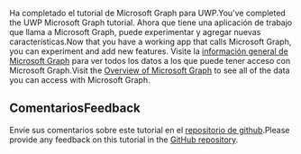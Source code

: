 <!-- markdownlint-disable MD002 MD041 -->

<span data-ttu-id="7cc2f-101">Ha completado el tutorial de Microsoft Graph para UWP.</span><span class="sxs-lookup"><span data-stu-id="7cc2f-101">You've completed the UWP Microsoft Graph tutorial.</span></span> <span data-ttu-id="7cc2f-102">Ahora que tiene una aplicación de trabajo que llama a Microsoft Graph, puede experimentar y agregar nuevas características.</span><span class="sxs-lookup"><span data-stu-id="7cc2f-102">Now that you have a working app that calls Microsoft Graph, you can experiment and add new features.</span></span> <span data-ttu-id="7cc2f-103">Visite la [información general de Microsoft Graph](/graph/overview) para ver todos los datos a los que puede tener acceso con Microsoft Graph.</span><span class="sxs-lookup"><span data-stu-id="7cc2f-103">Visit the [Overview of Microsoft Graph](/graph/overview) to see all of the data you can access with Microsoft Graph.</span></span>

## <a name="feedback"></a><span data-ttu-id="7cc2f-104">Comentarios</span><span class="sxs-lookup"><span data-stu-id="7cc2f-104">Feedback</span></span>

<span data-ttu-id="7cc2f-105">Envíe sus comentarios sobre este tutorial en el [repositorio de github](https://github.com/microsoftgraph/msgraph-training-uwp).</span><span class="sxs-lookup"><span data-stu-id="7cc2f-105">Please provide any feedback on this tutorial in the [GitHub repository](https://github.com/microsoftgraph/msgraph-training-uwp).</span></span>